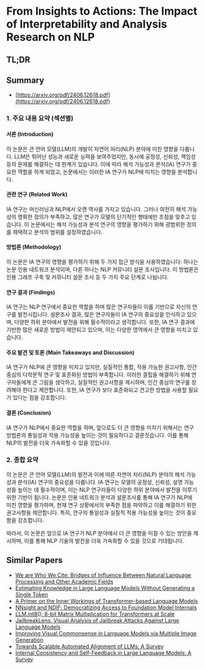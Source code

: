 # From Insights to Actions: The Impact of Interpretability and Analysis Research on NLP
## TL;DR
## Summary
- [https://arxiv.org/pdf/2406.12618.pdf](https://arxiv.org/pdf/2406.12618.pdf)

### 1. 주요 내용 요약 (섹션별)

#### 서론 (Introduction)
이 논문은 큰 언어 모델(LLM)의 개발이 자연어 처리(NLP) 분야에 미친 영향을 다룹니다. LLM은 뛰어난 성능과 새로운 능력을 보여주었지만, 동시에 공정성, 신뢰성, 책임성 등의 문제를 해결하는 데 한계가 있습니다. 이에 따라 해석 가능성과 분석(IA) 연구가 중요한 역할을 하게 되었고, 논문에서는 이러한 IA 연구가 NLP에 미치는 영향을 분석합니다.

#### 관련 연구 (Related Work)
IA 연구는 머신러닝과 NLP에서 오랜 역사를 가지고 있습니다. 그러나 여전히 해석 가능성의 명확한 정의가 부족하고, 많은 연구가 모델의 단기적인 행태에만 초점을 맞추고 있습니다. 이 논문에서는 해석 가능성과 분석 연구의 영향을 평가하기 위해 광범위한 정의를 채택하고 분석의 범위를 설정하였습니다.

#### 방법론 (Methodology)
이 논문은 IA 연구의 영향을 평가하기 위해 두 가지 접근 방식을 사용하였습니다: 하나는 논문 인용 네트워크 분석이며, 다른 하나는 NLP 커뮤니티 설문 조사입니다. 이 방법론은 인용 그래프 구축 및 커뮤니티 설문 조사 등 두 가지 주요 단계로 나뉩니다.

#### 연구 결과 (Findings)
IA 연구는 NLP 연구에서 중요한 역할을 하며 많은 연구자들이 이를 기반으로 자신의 연구를 발전시킵니다. 설문조사 결과, 많은 연구자들이 IA 연구의 중요성을 인식하고 있으며, 다양한 하위 분야에서 발전을 위해 필수적이라고 생각합니다. 또한, IA 연구 결과에 기반한 많은 새로운 방법이 제안되고 있으며, 이는 다양한 영역에서 큰 영향을 미치고 있습니다.

#### 주요 발견 및 토론 (Main Takeaways and Discussion)
IA 연구가 NLP에 큰 영향을 미치고 있지만, 실질적인 통합, 작용 가능한 권고사항, 인간 중심의 다학문적 연구 및 표준화된 방법이 부족합니다. 이러한 결핍을 해결하기 위해 연구자들에게 큰 그림을 생각하고, 실질적인 권고사항을 제시하며, 인간 중심의 연구를 장려해야 한다고 제안합니다. 또한, IA 연구가 보다 표준화되고 견고한 방법을 사용할 필요가 있다는 점을 강조합니다.

#### 결론 (Conclusion)
IA 연구가 NLP에서 중요한 역할을 하며, 앞으로도 더 큰 영향을 미치기 위해서는 연구 방법론의 통일성과 작용 가능성을 높이는 것이 필요하다고 결론짓습니다. 이를 통해 NLP의 발전을 더욱 가속화할 수 있을 것입니다.

### 2. 종합 요약

이 논문은 큰 언어 모델(LLM)의 발전과 이에 따른 자연어 처리(NLP) 분야의 해석 가능성과 분석(IA) 연구의 중요성을 다룹니다. IA 연구는 모델의 공정성, 신뢰성, 설명 가능성을 높이는 데 필수적이며, 이는 NLP 연구자들이 다양한 하위 분야에서 발전을 이루기 위한 기반이 됩니다. 논문은 인용 네트워크 분석과 설문조사를 통해 IA 연구가 NLP에 미친 영향을 평가하며, 현재 연구 상황에서의 부족한 점을 파악하고 이를 해결하기 위한 권고사항을 제안합니다. 특히, 연구의 통일성과 실질적 적용 가능성을 높이는 것이 중요함을 강조합니다. 

따라서, 이 논문은 앞으로 IA 연구가 NLP 분야에서 더 큰 영향을 미칠 수 있는 방안을 제시하며, 이를 통해 NLP 기술의 발전을 더욱 가속화할 수 있을 것으로 기대됩니다.

## Similar Papers
- [We are Who We Cite: Bridges of Influence Between Natural Language Processing and Other Academic Fields](2310.14870.md)
- [Estimating Knowledge in Large Language Models Without Generating a Single Token](2406.12673.md)
- [A Primer on the Inner Workings of Transformer-based Language Models](2405.00208.md)
- [NNsight and NDIF: Democratizing Access to Foundation Model Internals](2407.14561.md)
- [LLM.int8(): 8-bit Matrix Multiplication for Transformers at Scale](2208.07339.md)
- [JailbreakLens: Visual Analysis of Jailbreak Attacks Against Large Language Models](2404.08793.md)
- [Improving Visual Commonsense in Language Models via Multiple Image Generation](2406.13621.md)
- [Towards Scalable Automated Alignment of LLMs: A Survey](2406.01252.md)
- [Internal Consistency and Self-Feedback in Large Language Models: A Survey](2407.14507.md)
